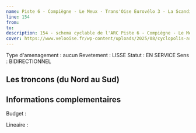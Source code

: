 ```yaml
---
name: Piste 6 - Compiègne - Le Meux - Trans'Oise Eurovélo 3 - La Scandibérique 5 - Rive gauche - Pont Neuf - Zone industrielle Nord 
line: 154
from: 
to:  
description: 154 - schema cyclable de l'ARC Piste 6 - Compiègne - Le Meux  - Trans'Oise Eurovélo 3 - La Scandibérique 5 - Rive gauche - Pont Neuf - Zone industrielle Nord 
cover: https://www.velooise.fr/wp-content/uploads/2025/08/cyclopolis-arc-154.jpg
---
```

Type d'amenagement : aucun
Revetement : LISSE
Statut : EN SERVICE
Sens : BIDIRECTIONNEL
## Les troncons (du Nord au Sud)

## Informations complementaires

Budget  : 

Lineaire :

